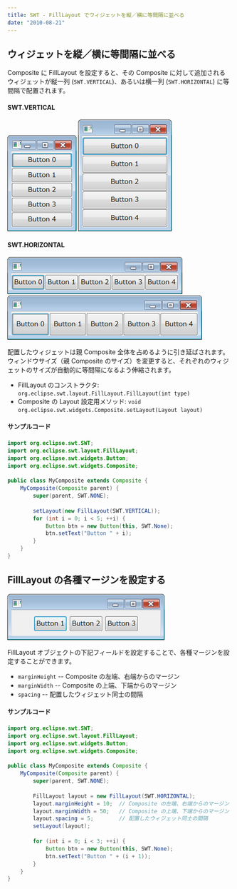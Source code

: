 ```yaml
---
title: SWT - FillLayout でウィジェットを縦／横に等間隔に並べる
date: "2010-08-21"
---
```


ウィジェットを縦／横に等間隔に並べる
----

Composite に FillLayout を設定すると、その Composite に対して追加されるウィジェットが縦一列 (`SWT.VERTICAL`)、あるいは横一列 (`SWT.HORIZONTAL`) に等間隔で配置されます。

#### SWT.VERTICAL

![fill-layout-vertical1.png](./fill-layout-vertical1.png)
![fill-layout-vertical2.png](./fill-layout-vertical2.png)

#### SWT.HORIZONTAL

![fill-layout-horizontal1.png](./fill-layout-horizontal1.png)
![fill-layout-horizontal2.png](./fill-layout-horizontal2.png)

配置したウィジェットは親 Composite 全体を占めるように引き延ばされます。
ウィンドウサイズ（親 Composite のサイズ）を変更すると、それぞれのウィジェットのサイズが自動的に等間隔になるよう伸縮されます。

- FillLayout のコンストラクタ: `org.eclipse.swt.layout.FillLayout.FillLayout(int type)`
- Composite の Layout 設定用メソッド: `void org.eclipse.swt.widgets.Composite.setLayout(Layout layout)`

#### サンプルコード

~~~ java
import org.eclipse.swt.SWT;
import org.eclipse.swt.layout.FillLayout;
import org.eclipse.swt.widgets.Button;
import org.eclipse.swt.widgets.Composite;

public class MyComposite extends Composite {
    MyComposite(Composite parent) {
        super(parent, SWT.NONE);

        setLayout(new FillLayout(SWT.VERTICAL));
        for (int i = 0; i < 5; ++i) {
            Button btn = new Button(this, SWT.None);
            btn.setText("Button " + i);
        }
    }
}
~~~

FillLayout の各種マージンを設定する
----

![fill-layout-margin.png](./fill-layout-margin.png)

FillLayout オブジェクトの下記フィールドを設定することで、各種マージンを設定することができます。

- `marginHeight` -- Composite の左端、右端からのマージン
- `marginWidth` -- Composite の上端、下端からのマージン
- `spacing` -- 配置したウィジェット同士の間隔

#### サンプルコード

~~~ java
import org.eclipse.swt.SWT;
import org.eclipse.swt.layout.FillLayout;
import org.eclipse.swt.widgets.Button;
import org.eclipse.swt.widgets.Composite;

public class MyComposite extends Composite {
    MyComposite(Composite parent) {
        super(parent, SWT.NONE);

        FillLayout layout = new FillLayout(SWT.HORIZONTAL);
        layout.marginHeight = 10;  // Composite の左端、右端からのマージン
        layout.marginWidth = 50;   // Composite の上端、下端からのマージン
        layout.spacing = 5;        // 配置したウィジェット同士の間隔
        setLayout(layout);

        for (int i = 0; i < 3; ++i) {
            Button btn = new Button(this, SWT.None);
            btn.setText("Button " + (i + 1));
        }
    }
}
~~~

